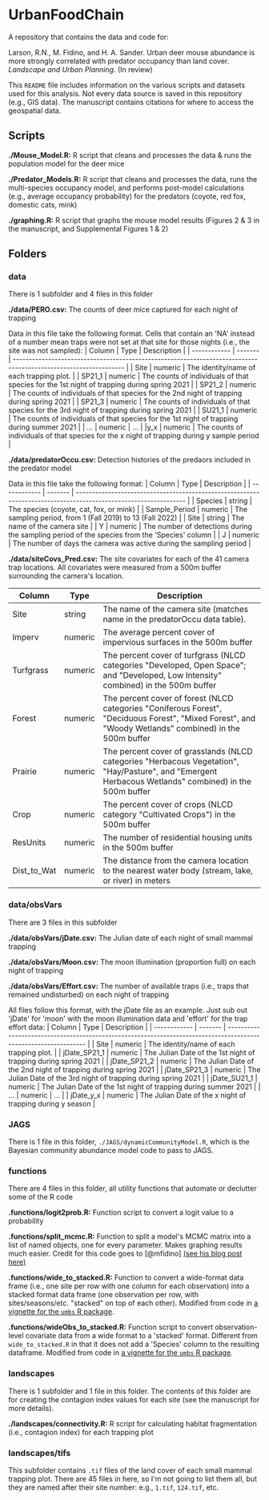 # UrbanFoodChain
A repository that contains the data and code for:

Larson, R.N., M. Fidino, and H. A. Sander. Urban deer mouse abundance is more strongly correlated with predator occupancy than land cover. *Landscape and Urban Planning*. (In review)


This `README` file includes information on the various scripts and datasets used for this analysis. Not every data source is saved in this repository (e.g., GIS data). The manuscript contains citations for where to access the geospatial data.


<h2>Scripts</h2> </div>

**./Mouse_Model.R:** R script that cleans and processes the data & runs the population model for the deer mice

**./Predator_Models.R:** R script that cleans and processes the data, runs the multi-species occupancy model, and performs post-model calculations (e.g., average occupancy probability) for the predators (coyote, red fox, domestic cats, mink)

**./graphing.R:** R script that graphs the mouse model results (Figures 2 & 3 in the manuscript, and Supplemental Figures 1 & 2)

<h2>Folders</h2>
<h3>data</h3>

There is 1 subfolder and 4 files in this folder

**./data/PERO.csv:** The counts of deer mice captured for each night of trapping

Data in this file take the following format. Cells that contain an 'NA' instead of a number mean traps were not set at that site for those nights (i.e., the site was not sampled):
| Column       | Type    | Description                                                                                                      |
| ------------ | ------- | ---------------------------------------------------------------------------------------------------------------- |
| Site         | numeric | The identity/name of each trapping plot.                                                                         |
| SP21_1 | numeric | The counts of individuals of that species for the 1st night of trapping during spring 2021                                                  |
| SP21_2 | numeric | The counts of individuals of that species for the 2nd night of trapping during spring 2021                                                  |
| SP21_3 | numeric | The counts of individuals of that species for the 3rd night of trapping during spring 2021                                                  |
| SU21_1 | numeric | The counts of individuals of that species for the 1st night of trapping during summer 2021                                                  |
| ... | numeric | ...                                                |
|y_x  | numeric | The counts of individuals of that species for the x night of trapping during y sample period                                     |

**./data/predatorOccu.csv:** Detection histories of the predaors included in the predator model

Data in this file take the following format:
| Column       | Type    | Description                                                                                                      |
| ------------ | ------- | ---------------------------------------------------------------------------------------------------------------- |
| Species         | string | The species (coyote, cat, fox, or mink)                                                                       |
| Sample_Period | numeric | The sampling period, from 1 (Fall 2019) to 13 (Fall 2022) |
| Site | string | The name of the camera site                                             |
| Y | numeric | The number of detections during the sampling period of the species from the 'Species' column                                                |
| J  | numeric | The number of days the camera was active during the sampling period                                     |

**./data/siteCovs_Pred.csv:** The site covariates for each of the 41 camera trap locations. All covariates were measured from a 500m buffer surrounding the camera's location.

| Column    | Type    | Description                                                                                                        |
| --------- | ------- | ------------------------------------------------------------------------------------------------------------------ |
| Site  | string | The name of the camera site (matches name in the predatorOccu data table).                                                                           |
| Imperv    | numeric | The average percent cover of impervious surfaces in the 500m buffer                                                                     |
| Turfgrass     | numeric | The percent cover of turfgrass (NLCD categories "Developed, Open Space"; and "Developed, Low Intensity" combined) in the 500m buffer |
| Forest  | numeric | The percent cover of forest (NLCD categories "Coniferous Forest", "Deciduous Forest", "Mixed Forest", and "Woody Wetlands" combined) in the 500m buffer |
| Prairie  | numeric | The percent cover of grasslands (NLCD categories "Herbacous Vegetation", "Hay/Pasture", and "Emergent Herbacous Wetlands" combined) in the 500m buffer                                                                      |
| Crop   | numeric | The percent cover of crops (NLCD category "Cultivated Crops") in the 500m buffer |
| ResUnits | numeric | The number of residential housing units in the 500m buffer |
| Dist_to_Wat    | numeric | The distance from the camera location to the nearest water body (stream, lake, or river) in meters |

<h3>data/obsVars</h3>

There are 3 files in this subfolder

**./data/obsVars/jDate.csv:** The Julian date of each night of small mammal trapping

**./data/obsVars/Moon.csv:** The moon illumination (proportion full) on each night of trapping

**./data/obsVars/Effort.csv:** The number of available traps (i.e., traps that remained undisturbed) on each night of trapping

All files follow this format, with the jDate file as an example. Just sub out 'jDate' for 'moon' with the moon illumination data and 'effort' for the trap effort data:
| Column       | Type    | Description                                                                                                      |
| ------------ | ------- | ---------------------------------------------------------------------------------------------------------------- |
| Site         | numeric | The identity/name of each trapping plot.                                                                         |
| jDate_SP21_1 | numeric | The Julian Date of the 1st night of trapping during spring 2021                                                  |
| jDate_SP21_2 | numeric | The Julian Date of the 2nd night of trapping during spring 2021                                                  |
| jDate_SP21_3 | numeric | The Julian Date of the 3rd night of trapping during spring 2021                                                  |
| jDate_SU21_1 | numeric | The Julian Date of the 1st night of trapping during summer 2021                                                  |
| ... | numeric | ...                                                |
| jDate_y_x  | numeric | The Julian Date of the x night of trapping during y season                                                 |

<h3>JAGS</h3>

There is 1 file in this folder, `./JAGS/dynamicCommunityModel.R`, which is the Bayesian community abundance model code to pass to JAGS.

<h3>functions</h3>

There are 4 files in this folder, all utility functions that automate or declutter some of the R code

**.functions/logit2prob.R:** Function script to convert a logit value to a probability

**.functions/split_mcmc.R:** Function to split a model's MCMC matrix into a list of named objects, one for every parameter. Makes graphing results much easier. Credit for this code goes to [@mfidino] [(see his blog post here)](masonfidino.com/split_mcmc/)

**.functions/wide_to_stacked.R:** Function to convert a wide-format data frame (i.e., one site per row with one column for each observation) into a stacked format data frame (one observation per row, with sites/seasons/etc. "stacked" on top of each other). Modified from code in [a vignette for the `umbs` R package](github.com/kenkellner/umbs/blob/master/vignettes/random-effects.Rmd).

**.functions/wideObs_to_stacked.R:** Function script to convert observation-level covariate data from a wide format to a 'stacked' format. Different from `wide_to_stacked.R` in that it does not add a 'Species' column to the resulting dataframe. Modified from code in [a vignette for the `umbs` R package](github.com/kenkellner/umbs/blob/master/vignettes/random-effects.Rmd).

<h3>landscapes</h3>

There is 1 subfolder and 1 file in this folder. The contents of this folder are for creating the contagion index values for each site (see the manuscript for more details).

**./landscapes/connectivity.R:** R script for calculating habitat fragmentation (i.e., contagion index) for each trapping plot

<h3>landscapes/tifs</h3>

This subfolder contains `.tif` files of the land cover of each small mammal trapping plot. There are 45 files in here, so I'm not going to list them all, but they are named after their site number: e.g., `1.tif`, `124.tif`, etc.
